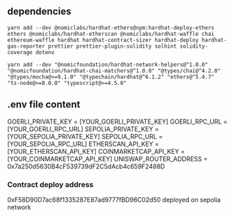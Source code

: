 

## dependencies
```yarn add --dev @nomiclabs/hardhat-ethers@npm:hardhat-deploy-ethers ethers @nomiclabs/hardhat-etherscan @nomiclabs/hardhat-waffle chai ethereum-waffle hardhat hardhat-contract-sizer hardhat-deploy hardhat-gas-reporter prettier prettier-plugin-solidity solhint solidity-coverage dotenv```

```yarn add --dev "@nomicfoundation/hardhat-network-helpers@^1.0.0" "@nomicfoundation/hardhat-chai-matchers@^1.0.0" "@types/chai@^4.2.0" "@types/mocha@>=9.1.0" "@typechain/hardhat@^6.1.2" "ethers@^5.4.7" "ts-node@>=8.0.0" "typescript@>=4.5.0"```

## .env file content 
GOERLI_PRIVATE_KEY = [YOUR_GOERLI_PRIVATE_KEY]
GOERLI_RPC_URL = [YOUR_GOERLI_RPC_URL]
SEPOLIA_PRIVATE_KEY = [YOUR_SEPOLIA_PRIVATE_KEY]
SEPOLIA_RPC_URL = [YOUR_SEPOLIA_RPC_URL]
ETHERSCAN_API_KEY = [YOUR_ETHERSCAN_API_KEY]
COINMARKETCAP_API_KEY = [YOUR_COINMARKETCAP_API_KEY]
UNISWAP_ROUTER_ADDRESS = 0x7a250d5630B4cF539739dF2C5dAcb4c659F2488D


### Contract deploy address
0xF58D90D7ac68f1335287E87ad9777fBD96C02d50
deployed on sepolia network